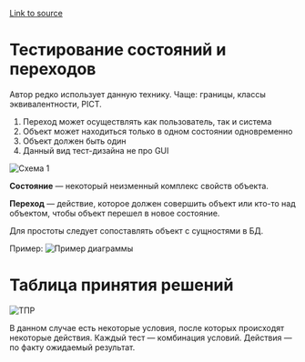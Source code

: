 [Link to source](https://www.youtube.com/watch?v=e84cyz2HC24)

# Тестирование состояний и переходов

Автор редко использует данную технику. Чаще: границы, классы эквивалентности, PICT.

1. Переход может осуществлять как пользователь, так и система
2. Объект может находиться только в одном состоянии одновременно
3. Объект должен быть один
4. Данный вид тест-дизайна не про GUI

![Схема 1](https://i2.paste.pics/db11bfad180f0bdf3b0e04e064e41b8c.png?trs=3c07f3b3bb674f751fc6247c660eb022e63fe94972ffb6a940bb2096adeba4a5&rand=CEa2kU3YOD)

**Состояние** — некоторый неизменный комплекс свойств объекта.

**Переход** — действие, которое должен совершить объект или кто-то над объектом, чтобы объект перешел в новое состояние.

Для простоты следует сопоставлять объект с сущностями в БД.

Пример:
![Пример диаграммы](https://i2.paste.pics/57e05c614b28d03ab82a384f74cbb526.png?trs=3c07f3b3bb674f751fc6247c660eb022e63fe94972ffb6a940bb2096adeba4a5&rand=kXBpUQmsFE)

# Таблица принятия решений

![ТПР](https://i2.paste.pics/cfc5622fca02197943258276cb539009.png?trs=3c07f3b3bb674f751fc6247c660eb022e63fe94972ffb6a940bb2096adeba4a5&rand=YelB83b1Li)

В данном случае есть некоторые условия, после которых происходят некоторые действия. Каждый тест — комбинация условий. Действия — по факту ожидаемый результат.

